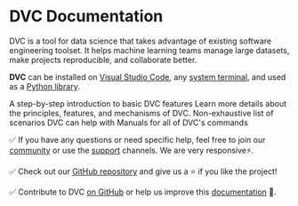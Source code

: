 # DVC Documentation

<admon type="info">

DVC is a tool for data science that takes advantage of existing software
engineering toolset. It helps machine learning teams manage large datasets, make
projects reproducible, and collaborate better.

</admon>

**DVC** can be installed on [Visual Studio Code], any [system terminal], and
used as a [Python library].

[visual studio code]: /doc/vs-code-extension
[system terminal]: /doc/install
[python library]: /doc/api-reference

<cards>

  <card href="/doc/start" heading="Get Started">
    A step-by-step introduction to basic DVC features
  </card>

  <card href="/doc/user-guide" heading="User Guide">
    Learn more details about the principles, features, and mechanisms of DVC.
  </card>

  <card href="/doc/use-cases" heading="Use Cases">
    Non-exhaustive list of scenarios DVC can help with
  </card>

  <card href="/doc/command-reference" heading="Command Reference">
    Manuals for all of DVC's commands
  </card>

</cards>

✅ If you have any questions or need specific help, feel free to join our
[community](/community) or use the [support](/support) channels. We are very
responsive⚡.

✅ Check out our [GitHub repository](https://github.com/iterative/dvc) and give
us a ⭐ if you like the project!

✅ Contribute to DVC [on GitHub](https://github.com/iterative/dvc) or help us
improve this [documentation](https://github.com/iterative/dvc.org) 🙏.

